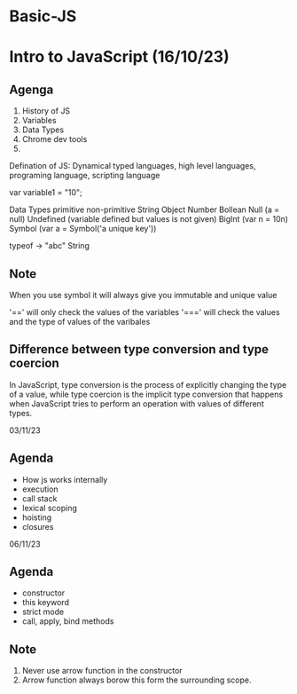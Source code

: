 # Basic-JS

# Intro to JavaScript (16/10/23)
## Agenga
1. History of JS
2. Variables
3. Data Types
3. Chrome dev tools
4. 

Defination of JS: Dynamical typed languages, high level languages, programing language, scripting language

var variable1 = "10";

Data Types
    primitive           non-primitive
        String             Object
        Number
        Bollean
        Null   (a = null)
        Undefined (variable defined but values is not given)
        BigInt (var n = 10n)
        Symbol (var a = Symbol('a unique key'))

typeof -> "abc" String

## Note
When you use symbol it will always give you immutable and unique value

'==' will only check the values of the variables
'===' will check the values and the type of values of the varibales 

## Difference between type conversion and type coercion
In JavaScript, type conversion is the process of explicitly changing the type of a value, while type coercion is the implicit type conversion that happens when JavaScript tries to perform an operation with values of different types.

03/11/23
## Agenda 
- How js works internally
- execution
- call stack
- lexical scoping
- hoisting
- closures

06/11/23
## Agenda
- constructor
- this keyword
- strict mode
- call, apply, bind methods

## Note
1. Never use arrow function in the constructor
2. Arrow function always borow this form the surrounding scope.
